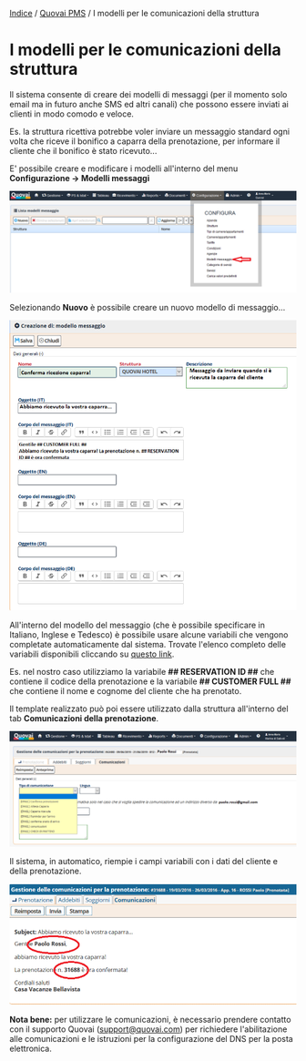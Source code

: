 [Indice](index.md) / [Quovai PMS](quovai-pms-it.md) / I modelli per le comunicazioni della struttura


# I modelli per le comunicazioni della struttura

Il sistema consente di creare dei modelli di messaggi (per il momento solo email ma in futuro anche SMS ed altri canali) che possono essere inviati ai clienti in modo comodo e veloce.

Es. la struttura ricettiva potrebbe voler inviare un messaggio standard ogni volta che riceve il bonifico a caparra della prenotazione, per informare il cliente che il bonifico è stato ricevuto...

E' possibile creare e modificare i modelli all'interno del menu **Configurazione -> Modelli messaggi**

![](images/modelli-messaggi-001.png)

Selezionando **Nuovo** è possibile creare un nuovo modello di messaggio...

![](images/modelli-messaggi-002.png)

All'interno del modello del messaggio (che è possibile specificare in Italiano, Inglese e Tedesco) è possibile usare alcune variabili che vengono completate automaticamente dal sistema. Trovate l'elenco completo delle variabili disponibili cliccando su [questo link](documents/variabili-per-template-email.html).

Es. nel nostro caso utilizziamo la variabile **## RESERVATION ID ##** che contiene il codice della prenotazione e la variabile **## CUSTOMER FULL ##** che contiene il nome e cognome del cliente che ha prenotato.

Il template realizzato può poi essere utilizzato dalla struttura all'interno del tab **Comunicazioni della prenotazione**.

![](images/modelli-messaggi-003.png)

Il sistema, in automatico, riempie i campi variabili con i dati del cliente e della prenotazione.

![](images/modelli-messaggi-004.png)

**Nota bene:** per utilizzare le comunicazioni, è necessario prendere contatto con il supporto Quovai (support@quovai.com) per richiedere l'abilitazione alle comunicazioni e le istruzioni per la configurazione del DNS per la posta elettronica.